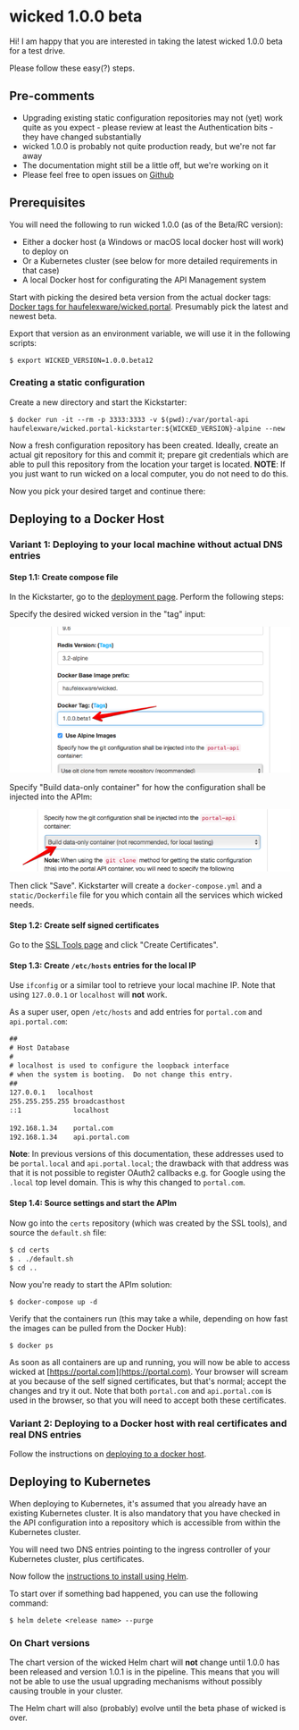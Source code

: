 # wicked 1.0.0 beta

Hi! I am happy that you are interested in taking the latest wicked 1.0.0 beta for a test drive.

Please follow these easy(?) steps.

## Pre-comments

* Upgrading existing static configuration repositories may not (yet) work quite as you expect - please review at least the Authentication bits - they have changed substantially
* wicked 1.0.0 is probably not quite production ready, but we're not far away
* The documentation might still be a little off, but we're working on it
* Please feel free to open issues on [Github](https://github.com/Haufe-Lexware/wicked.haufe.io/issues)

## Prerequisites

You will need the following to run wicked 1.0.0 (as of the Beta/RC version):

* Either a docker host (a Windows or macOS local docker host will work) to deploy on
* Or a Kubernetes cluster (see below for more detailed requirements in that case)
* A local Docker host for configurating the API Management system

Start with picking the desired beta version from the actual docker tags: [Docker tags for haufelexware/wicked.portal](https://hub.docker.com/r/haufelexware/wicked.portal/tags/). Presumably pick the latest and newest beta.

Export that version as an environment variable, we will use it in the following scripts:

```
$ export WICKED_VERSION=1.0.0.beta12
```

### Creating a static configuration

Create a new directory and start the Kickstarter:

```
$ docker run -it --rm -p 3333:3333 -v $(pwd):/var/portal-api haufelexware/wicked.portal-kickstarter:${WICKED_VERSION}-alpine --new
```

Now a fresh configuration repository has been created. Ideally, create an actual git repository for this and commit it; prepare git credentials which are
able to pull this repository from the location your target is located. **NOTE**: If you just want to run wicked on a local computer, you do not need to do this.

Now you pick your desired target and continue there:

## Deploying to a Docker Host

### Variant 1: Deploying to your local machine without actual DNS entries

#### Step 1.1: Create compose file

In the Kickstarter, go to the [deployment page](http://localhost:3333/deployment). Perform the following steps:

Specify the desired wicked version in the "tag" input:

![Specify tag](images/beta-specify-tag.png)

Specify "Build data-only container" for how the configuration shall be injected into the APIm:

![Build data only container](images/beta-data-only-build.png)

Then click "Save". Kickstarter will create a `docker-compose.yml` and a `static/Dockerfile` file for you which contain all the services which wicked needs.

#### Step 1.2: Create self signed certificates

Go to the [SSL Tools page](http://localhost:3333/ssl) and click "Create Certificates".

#### Step 1.3: Create `/etc/hosts` entries for the local IP

Use `ifconfig` or a similar tool to retrieve your local machine IP. Note that using `127.0.0.1` or `localhost` will **not** work.

As a super user, open `/etc/hosts` and add entries for `portal.com` and `api.portal.com`:

```
##
# Host Database
#
# localhost is used to configure the loopback interface
# when the system is booting.  Do not change this entry.
##
127.0.0.1	localhost
255.255.255.255	broadcasthost
::1             localhost 

192.168.1.34    portal.com
192.168.1.34    api.portal.com
```

**Note**: In previous versions of this documentation, these addresses used to be `portal.local` and `api.portal.local`; the drawback with that address was that it is not possible to register OAuth2 callbacks e.g. for Google using the `.local` top level domain. This is why this changed to `portal.com`.

#### Step 1.4: Source settings and start the APIm

Now go into the `certs` repository (which was created by the SSL tools), and source the `default.sh` file:

```
$ cd certs
$ . ./default.sh
$ cd ..
```

Now you're ready to start the APIm solution:

```
$ docker-compose up -d
```

Verify that the containers run (this may take a while, depending on how fast the images can be pulled from the Docker Hub):

```
$ docker ps
```

As soon as all containers are up and running, you will now be able to access wicked at [https://portal.com](https://portal.com). Your browser
will scream at you because of the self signed certificates, but that's normal; accept the changes and try it out. Note that both `portal.com` and
`api.portal.com` is used in the browser, so that you will need to accept both these certificates.

### Variant 2: Deploying to a Docker host with real certificates and real DNS entries

Follow the instructions on [deploying to a docker host](deploying-to-docker-host.md).

## Deploying to Kubernetes

When deploying to Kubernetes, it's assumed that you already have an existing Kubernetes cluster. It is also mandatory that
you have checked in the API configuration into a repository which is accessible from within the Kubernetes cluster.

You will need two DNS entries pointing to the ingress controller of your Kubernetes cluster, plus certificates.

Now follow the [instructions to install using Helm](../wicked/README.md).

To start over if something bad happened, you can use the following command:

```
$ helm delete <release name> --purge
```

### On Chart versions

The chart version of the wicked Helm chart will **not** change until 1.0.0 has been released and version 1.0.1 is in the pipeline. This means that you
will not be able to use the usual upgrading mechanisms without possibly causing trouble in your cluster.

The Helm chart will also (probably) evolve until the beta phase of wicked is over.
